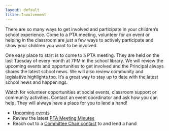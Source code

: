 ```yaml
---
layout: default
title: Involvement
---
```


There are so many ways to get involved and participate in your children’s school experience. Come to a PTA meeting, volunteer for an event or  helping in the classroom are just a few ways to actively participate and show your children you want to be involved. 
 
One easy place to start is to come to a PTA meeting. They are held on the last Tuesday of every month at 7PM in the school library. We will review the upcoming events and opportunities to get involved and the Principal always shares the latest school news. We will also review community and legislative highlights too. It’s a great way to stay up to date with the latest school news and happenings.

Watch for volunteer opportunities at social events, classroom support or community activities. Contact an event coordinator and ask how you can help. They will always have a place for you to lend a hand!

* [Upcoming events](http://www2.fcps.edu/CamelotES/calendar.html)
* Review the latest [PTA Meeting Minutes](https://drive.google.com/drive/folders/0B08CHuPjOEKWRndSNDQ5V1BPS2c)
* Reach out to a [Committee Chair contact](https://docs.google.com/document/d/1pFvn3beiroFeJCT0jct_GjDbyLMFTwKA8kZmMLkNiKI/edit) to and lend a hand
